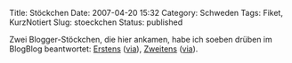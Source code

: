 Title: Stöckchen
Date: 2007-04-20 15:32
Category: Schweden
Tags: Fiket, KurzNotiert
Slug: stoeckchen
Status: published

Zwei Blogger-Stöckchen, die hier ankamen, habe ich soeben drüben im
BlogBlog beantwortet:
[Erstens](http://blogblog.thomasmarquart.net/2007/04/20/fuenf-dinge/)
([via](http://mischpoke.wordpress.com/2007/04/11/funf-dinge/)),
[Zweitens](http://blogblog.thomasmarquart.net/2007/04/20/das-republica-stoeckchen/)
([via](http://checkbox.twoday.net/stories/3611000/)).


